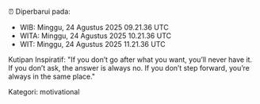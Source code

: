 ⏰ Diperbarui pada:
- WIB: Minggu, 24 Agustus 2025 09.21.36 UTC
- WITA: Minggu, 24 Agustus 2025 10.21.36 UTC
- WIT: Minggu, 24 Agustus 2025 11.21.36 UTC

Kutipan Inspiratif:
"If you don’t go after what you want, you’ll never have it. If you don’t ask, the answer is always no. If you don’t step forward, you’re always in the same place."


Kategori: motivational

